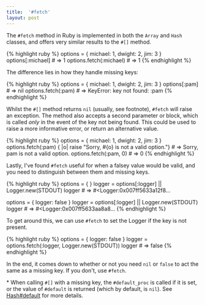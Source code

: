 ```yaml
---
title:  '#fetch'
layout: post
---
```


The `#fetch` method in Ruby is implemented in both the `Array` and `Hash` classes, and offers very similar results to the `#[]` method.

{% highlight ruby %}
options = { michael: 1, dwight: 2, jim: 3 }
options[:michael] # => 1
options.fetch(:michael) # => 1
{% endhighlight %}

The difference lies in how they handle missing keys:

{% highlight ruby %}
options = { michael: 1, dwight: 2, jim: 3 }
options[:pam] # => nil
options.fetch(:pam) # => KeyError: key not found: :pam
{% endhighlight %}

Whilst the `#[]` method returns `nil` (usually, see footnote), `#fetch` will raise an exception. The method also accepts a second parameter or block, which is called *only* in the event of the key not being found. This could be used to raise a more informative error, or return an alternative value.

{% highlight ruby %}
options = { michael: 1, dwight: 2, jim: 3 }
options.fetch(:pam) { |o| raise "Sorry, #{o} is not a valid option."} # => Sorry, pam is not a valid option.
options.fetch(:pam, 0) # => 0
{% endhighlight %}

Lastly, I've found `#fetch` useful for when a falsey value would be valid, and you need to distinguish between them and missing keys.

{% highlight ruby %}
options = { }
logger = options[:logger] || Logger.new(STDOUT)
logger # => #<Logger:0x007ff5633a12f8...

options = { logger: false }
logger = options[:logger] || Logger.new(STDOUT)
logger # => #<Logger:0x007ff5633aa8a8...
{% endhighlight %}

To get around this, we can use `#fetch` to set the Logger if the key is not present.

{% highlight ruby %}
options = { logger: false }
logger = options.fetch(:logger, Logger.new(STDOUT))
logger # => false
{% endhighlight %}

In the end, it comes down to whether or not you need `nil` or `false` to act the same as a missing key. If you don't, use `#fetch`.

\* When calling `#[]` with a missing key, the `#default_proc` is called if it is set, or the value of `#default` is returned (which by default, is `nil`). See [Hash#default](http://ruby-doc.org/core-2.1.3/Hash.html#method-i-default) for more details.
